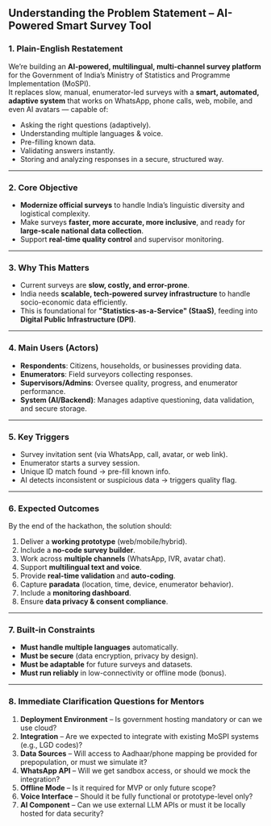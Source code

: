 ## Understanding the Problem Statement – AI-Powered Smart Survey Tool

### **1. Plain-English Restatement**

We’re building an **AI-powered, multilingual, multi-channel survey platform** for the Government of India’s Ministry of Statistics and Programme Implementation (MoSPI).  
It replaces slow, manual, enumerator-led surveys with a **smart, automated, adaptive system** that works on WhatsApp, phone calls, web, mobile, and even AI avatars — capable of:

- Asking the right questions (adaptively).
- Understanding multiple languages & voice.
- Pre-filling known data.
- Validating answers instantly.
- Storing and analyzing responses in a secure, structured way.

---

### **2. Core Objective**

- **Modernize official surveys** to handle India’s linguistic diversity and logistical complexity.
- Make surveys **faster, more accurate, more inclusive**, and ready for **large-scale national data collection**.
- Support **real-time quality control** and supervisor monitoring.

---

### **3. Why This Matters**

- Current surveys are **slow, costly, and error-prone**.
- India needs **scalable, tech-powered survey infrastructure** to handle socio-economic data efficiently.
- This is foundational for **"Statistics-as-a-Service" (StaaS)**, feeding into **Digital Public Infrastructure (DPI)**.

---

### **4. Main Users (Actors)**

- **Respondents**: Citizens, households, or businesses providing data.
- **Enumerators**: Field surveyors collecting responses.
- **Supervisors/Admins**: Oversee quality, progress, and enumerator performance.
- **System (AI/Backend)**: Manages adaptive questioning, data validation, and secure storage.

---

### **5. Key Triggers**

- Survey invitation sent (via WhatsApp, call, avatar, or web link).
- Enumerator starts a survey session.
- Unique ID match found → pre-fill known info.
- AI detects inconsistent or suspicious data → triggers quality flag.

---

### **6. Expected Outcomes**

By the end of the hackathon, the solution should:

1. Deliver a **working prototype** (web/mobile/hybrid).
2. Include a **no-code survey builder**.
3. Work across **multiple channels** (WhatsApp, IVR, avatar chat).
4. Support **multilingual text and voice**.
5. Provide **real-time validation** and **auto-coding**.
6. Capture **paradata** (location, time, device, enumerator behavior).
7. Include a **monitoring dashboard**.
8. Ensure **data privacy & consent compliance**.

---

### **7. Built-in Constraints**

- **Must handle multiple languages** automatically.
- **Must be secure** (data encryption, privacy by design).
- **Must be adaptable** for future surveys and datasets.
- **Must run reliably** in low-connectivity or offline mode (bonus).

---

### **8. Immediate Clarification Questions for Mentors**

1. **Deployment Environment** – Is government hosting mandatory or can we use cloud?
2. **Integration** – Are we expected to integrate with existing MoSPI systems (e.g., LGD codes)?
3. **Data Sources** – Will access to Aadhaar/phone mapping be provided for prepopulation, or must we simulate it?
4. **WhatsApp API** – Will we get sandbox access, or should we mock the integration?
5. **Offline Mode** – Is it required for MVP or only future scope?
6. **Voice Interface** – Should it be fully functional or prototype-level only?
7. **AI Component** – Can we use external LLM APIs or must it be locally hosted for data security?


